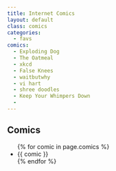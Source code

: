 ```yaml
---
title: Internet Comics
layout: default
class: comics
categories:
  - favs
comics:
  - Exploding Dog
  - The Oatmeal
  - xkcd
  - False Knees
  - waitbutwhy
  - vi hart
  - shree doodles
  - Keep Your Whimpers Down
  -
---
```


<article class="fav">
  <section>
  <h2>Comics</h2>
  <ul>
    {% for comic in page.comics %}
    <li>{{ comic }}</li>
    {% endfor %}
  </ul>

</section>

</article>

